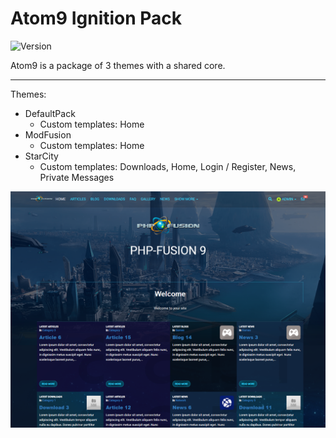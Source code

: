 # Atom9 Ignition Pack

![Version](https://img.shields.io/badge/Version-1.5.1-blue.svg)

Atom9 is a package of 3 themes with a shared core.

---

Themes:
- DefaultPack
    - Custom templates: Home
- ModFusion
    - Custom templates: Home
- StarCity
    - Custom templates: Downloads, Home, Login / Register, News, Private Messages

![Preview](screenshot.png)
